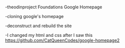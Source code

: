-theodinproject Foundations Google Homepage 

-cloning google's homepage

-deconstruct and rebuild the site

-I changed my html and css after I saw this https://github.com/CatQueenCodes/google-homepage2  
